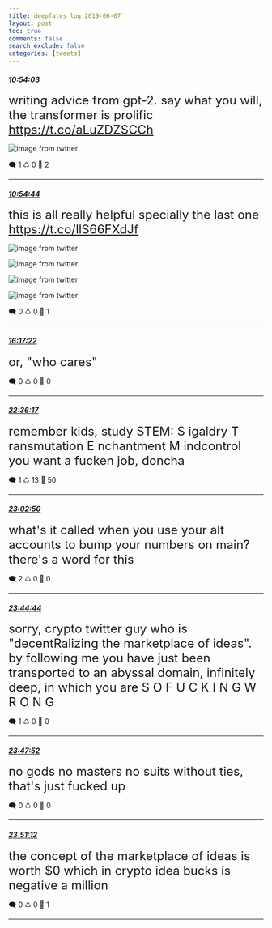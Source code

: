 ```yaml
---
title: deepfates log 2019-06-07
layout: post
toc: true
comments: false
search_exclude: false
categories: [tweets]
---
```



#### <a href = "https://twitter.com/deepfates/status/1137040032571637760">*10:54:03*</a>

<font size="5">writing advice from gpt-2. say what you will, the transformer is prolific  https://t.co/aLuZDZSCCh</font>

![image from twitter](/images/from_twitter/D8eTq-IUcAAABWx.png)


🗨️ 1 ♺ 0 🤍  2   

---
    
#### <a href = "https://twitter.com/deepfates/status/1137040204135460866">*10:54:44*</a>

<font size="5">this is all really helpful specially the last one  https://t.co/llS66FXdJf</font>

![image from twitter](/images/from_twitter/D8eT8xeUcAEu2sE.png)

![image from twitter](/images/from_twitter/D8eT-j0VsAAI5Rf.png)

![image from twitter](/images/from_twitter/D8eT_TYVUAAy1dg.png)

![image from twitter](/images/from_twitter/D8eUAR6UcAApqEa.png)


🗨️ 0 ♺ 0 🤍  1   

---
    
#### <a href = "https://twitter.com/deepfates/status/1137121396000153601">*16:17:22*</a>

<font size="5">or, "who cares"</font>



🗨️ 0 ♺ 0 🤍  0   

---
    
#### <a href = "https://twitter.com/deepfates/status/1137216756802392065">*22:36:17*</a>

<font size="5">remember kids, study STEM:  S igaldry T ransmutation E nchantment M indcontrol  you want a fucken job, doncha</font>



🗨️ 1 ♺ 13 🤍  50   

---
    
#### <a href = "https://twitter.com/deepfates/status/1137223437859020800">*23:02:50*</a>

<font size="5">what's it called when you use your alt accounts to bump your numbers on main? there's a word for this</font>



🗨️ 2 ♺ 0 🤍  0   

---
    
#### <a href = "https://twitter.com/deepfates/status/1137233979709353987">*23:44:44*</a>

<font size="5">sorry, crypto twitter guy who is "decentRalizing the marketplace of ideas". by following me you have just been transported to an abyssal domain, infinitely deep, in which you are  S O  F U C K I N G  W R O N G</font>



🗨️ 1 ♺ 0 🤍  0   

---
    
#### <a href = "https://twitter.com/deepfates/status/1137234767743598592">*23:47:52*</a>

<font size="5">no gods no masters  no suits without ties, that's just fucked up</font>



🗨️ 0 ♺ 0 🤍  0   

---
    
#### <a href = "https://twitter.com/deepfates/status/1137235609578221568">*23:51:12*</a>

<font size="5">the concept of the marketplace of ideas is worth $0 which in crypto idea bucks is negative a million</font>



🗨️ 0 ♺ 0 🤍  1   

---
    
            

